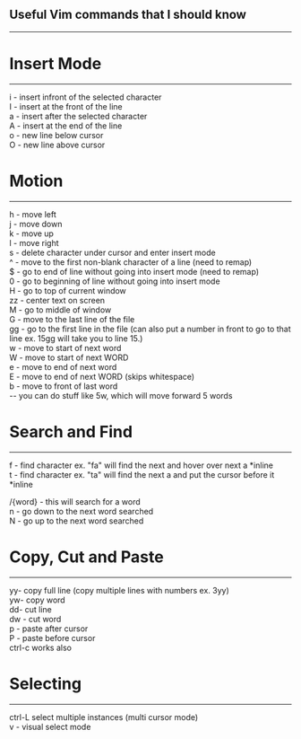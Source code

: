 ## Useful Vim commands that I should know
-----------------------------------------------------

# Insert Mode
------------------------------
i - insert infront of the selected character  
I - insert at the front of the line  
a - insert after the selected character  
A - insert at the end of the line  
o - new line below cursor  
O - new line above cursor  

# Motion 
------------------------------
h - move left  
j - move down  
k - move up  
l - move right  
s - delete character under cursor and enter insert mode  
^ - move to the first non-blank character of a line (need to remap)  
$ - go to end of line without going into insert mode (need to remap)  
0 - go to beginning of line without going into insert mode  
H - go to top of current window  
zz - center text on screen  
M - go to middle of window  
G - move to the last line of the file  
gg - go to the first line in the file (can also put a number in front to go to that line ex. 15gg will take you to line 15.)  
w - move to start of next word  
W - move to start of next WORD  
e - move to end of next word  
E - move to end of next WORD (skips whitespace)  
b - move to front of last word  
-- you can do stuff like 5w, which will move forward 5 words  

# Search and Find
------------------------------
f - find character ex. "fa" will find the next and hover over next a *inline  
t - find character ex. "ta" will find the next a and put the cursor before it *inline  

/{word} - this will search for a word  
n - go down to the next word searched  
N - go up to the next word searched  

# Copy, Cut and Paste
------------------------------
yy- copy full line (copy multiple lines with numbers ex. 3yy)  
yw- copy word  
dd- cut line  
dw - cut word  
p - paste after cursor  
P - paste before cursor  
ctrl-c works also  

# Selecting
------------------------------
ctrl-L select multiple instances (multi cursor mode)  
v - visual select mode  